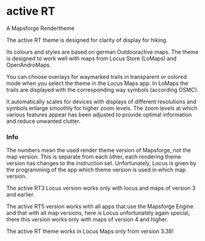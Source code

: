 # active RT
A Mapsforge Rendertheme

The active RT theme is designed for clarity of display for hiking.

Its colours and styles are based on german Outdooractive maps.
The theme is designed to work well with maps from Locus Store (LoMaps) and OpenAndroMaps.

You can choose overlays for waymarked trails in transparent or colored mode when you select the theme in the Locus Maps app.
In LoMaps the trails are displayed with the corresponding way symbols (according OSMC).

It automatically scales for devices with displays of different resolutions and symbols enlarge smoothly for higher zoom levels.
The zoom levels at which various features appear has been adjusted to provide optimal information and reduce unwanted clutter.

### Info
The numbers mean the used render theme version of Mapsforge, not the map version. This is separate from each other, each rendering theme version has changes to the instruction set. Unfortunately, Locus is given by the programming of the app which theme version is used in which map version.

The active RT3 Locus version works only with locus and maps of version 3 and earlier.

The active RT5 version works with all apps that use the Mapsforge Engine and that with all map versions, here is Locus unfortunately again special, there this version works only with maps of version 4 and higher.

The active RT theme works in Locus Maps only from version 3.38!